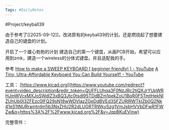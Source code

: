 ```yaml
---
Tags: #DailyNotes 
---
```


#Project/keyball39 

由于参考了[[2025-09-12]]，改进原有的keyball39的计划，还是燃烧起了想要建造自己的键盘的计划。

开启了一个雄心勃勃的计划
建造自己的第一个键盘，从画PCB开始，希望可以应用到zmk，建造一个wireless的分体式键盘。并且适配我的手。


参考
[How to make a SWEEP KEYBOARD \[ beginner friendly! \] - YouTube](https://www.youtube.com/watch?v=fBPu7AyDtkM)
[A Tiny, Ultra-Affordable Keyboard You Can Build Yourself! - YouTube](https://www.youtube.com/watch?v=JqpBKuEVinw)



工具：
[https://www.kicad.org](https://www.youtube.com/redirect?event=video_description&redir_token=QUFFLUhqa3F0NzJRc2tiQXJrYUpWRHJmWVcxMXJoSWdIZ3xBQ3Jtc0tsdl95TDdBZm1pekZoU1BqR0F5TmtHekNlZUhUb0I3ZFEzc0lFQ29sN18wWDVIazZGeDdBVEd3SFZURlRWTklZb0Q2Nk41eS1tNURramtrdm1ib3NxZHU2R2dLUGRTRWkySzg1VmJsbHVVbDFwR1FWZw&q=https%3A%2F%2Fwww.kicad.org%2F&v=JqpBKuEVinw)


完整零件：

